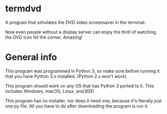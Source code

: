 # termdvd
A program that simulates the DVD video screensaver in the terminal.

Now even people without a display server can enjoy the thrill of watching the DVD icon hit the corner. Amazing!

# General info
This program was programmed in Python 3, so make sure before running it that you have Python 3.x installed. (Python 2.x
won't work)

This program should work on any OS that has Python 3 ported to it. This includes Windows, macOS, Linux, and BSD.

This program has no installer, nor does it need one, because it's literally just one py file. All you have to do after downloading the program is run it.

